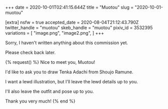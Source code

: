 +++
date = 2020-10-01T02:41:15.644Z
title = "Muotou"
slug = "2020-10-01-muotou"

[extra]
nsfw = true
accepted_date = 2020-08-04T21:12:43.790Z
twitter_handle = "muotou"
skeb_handle = "muotou"
pixiv_id = 3532395
variations = [
  "image.png",
  "image2.png",
]
+++

Sorry, I haven't written anything about this commission yet.

Please check back later.

{% request() %}
Nice to meet you, Muotou!

I'd like to ask you to draw Tenka Adachi from Shoujo Ramune.

I want a lewd illustration, but I'll leave the lewd details up to you.

I'll also leave the outfit and pose up to you.

Thank you very much!
{% end %}
